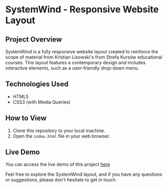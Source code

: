 # SystemWind - Responsive Website Layout

## Project Overview
SystemWind is a fully responsive website layout created to reinforce the scope of material from Kristian Lisowski's from Strefa Kursów educational courses. This layout features a contemporary design and includes interactive elements, such as a user-friendly drop-down menu.

## Technologies Used
- HTML5
- CSS3 (with Media Queries)
  
## How to View
1. Clone this repository to your local machine.
2. Open the `index.html` file in your web browser.

## Live Demo
You can access the live demo of this project [here](https://anidev2.github.io/SystemWind/)

Feel free to explore the SystemWind layout, and if you have any questions or suggestions, please don't hesitate to get in touch.
